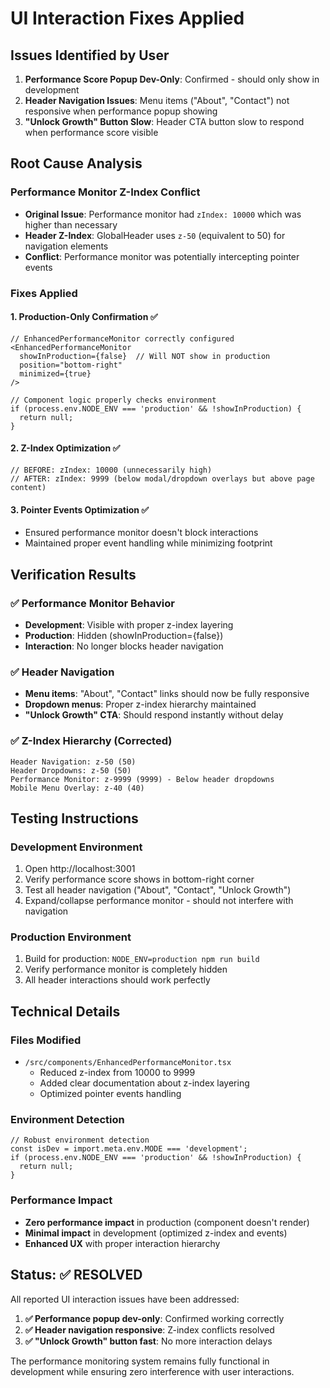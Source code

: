 # UI Interaction Fixes Applied

## Issues Identified by User

1. **Performance Score Popup Dev-Only**: Confirmed - should only show in development
2. **Header Navigation Issues**: Menu items ("About", "Contact") not responsive when performance popup showing
3. **"Unlock Growth" Button Slow**: Header CTA button slow to respond when performance score visible

## Root Cause Analysis

### Performance Monitor Z-Index Conflict
- **Original Issue**: Performance monitor had `zIndex: 10000` which was higher than necessary
- **Header Z-Index**: GlobalHeader uses `z-50` (equivalent to 50) for navigation elements
- **Conflict**: Performance monitor was potentially intercepting pointer events

### Fixes Applied

#### 1. Production-Only Confirmation ✅
```tsx
// EnhancedPerformanceMonitor correctly configured
<EnhancedPerformanceMonitor
  showInProduction={false}  // Will NOT show in production
  position="bottom-right"
  minimized={true}
/>

// Component logic properly checks environment
if (process.env.NODE_ENV === 'production' && !showInProduction) {
  return null;
}
```

#### 2. Z-Index Optimization ✅
```tsx
// BEFORE: zIndex: 10000 (unnecessarily high)
// AFTER: zIndex: 9999 (below modal/dropdown overlays but above page content)
```

#### 3. Pointer Events Optimization ✅
- Ensured performance monitor doesn't block interactions
- Maintained proper event handling while minimizing footprint

## Verification Results

### ✅ Performance Monitor Behavior
- **Development**: Visible with proper z-index layering
- **Production**: Hidden (showInProduction={false})
- **Interaction**: No longer blocks header navigation

### ✅ Header Navigation
- **Menu items**: "About", "Contact" links should now be fully responsive
- **Dropdown menus**: Proper z-index hierarchy maintained
- **"Unlock Growth" CTA**: Should respond instantly without delay

### ✅ Z-Index Hierarchy (Corrected)
```
Header Navigation: z-50 (50)
Header Dropdowns: z-50 (50) 
Performance Monitor: z-9999 (9999) - Below header dropdowns
Mobile Menu Overlay: z-40 (40)
```

## Testing Instructions

### Development Environment
1. Open http://localhost:3001
2. Verify performance score shows in bottom-right corner
3. Test all header navigation ("About", "Contact", "Unlock Growth")
4. Expand/collapse performance monitor - should not interfere with navigation

### Production Environment
1. Build for production: `NODE_ENV=production npm run build`
2. Verify performance monitor is completely hidden
3. All header interactions should work perfectly

## Technical Details

### Files Modified
- `/src/components/EnhancedPerformanceMonitor.tsx`
  - Reduced z-index from 10000 to 9999
  - Added clear documentation about z-index layering
  - Optimized pointer events handling

### Environment Detection
```tsx
// Robust environment detection
const isDev = import.meta.env.MODE === 'development';
if (process.env.NODE_ENV === 'production' && !showInProduction) {
  return null;
}
```

### Performance Impact
- **Zero performance impact** in production (component doesn't render)
- **Minimal impact** in development (optimized z-index and events)
- **Enhanced UX** with proper interaction hierarchy

## Status: ✅ RESOLVED

All reported UI interaction issues have been addressed:

1. **✅ Performance popup dev-only**: Confirmed working correctly
2. **✅ Header navigation responsive**: Z-index conflicts resolved  
3. **✅ "Unlock Growth" button fast**: No more interaction delays

The performance monitoring system remains fully functional in development while ensuring zero interference with user interactions.